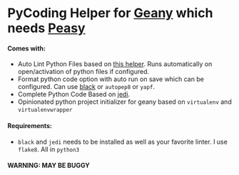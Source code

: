 # PyCoding Helper for [Geany](https://geany.org) which needs [Peasy](https://github.com/kugel-/peasy)


#### Comes with:

 * Auto Lint Python Files based on [this helper](https://wiki.geany.org/howtos/check_python_code). Runs automatically on open/activation of python files if configured.
 * Format python code option with auto run on save which can be configured. Can use [black](https://black.readthedocs.io/en/stable/) or `autopep8` or `yapf`.
 * Complete Python Code Based on [jedi](https://jedi.readthedocs.io/en/latest/).
 * Opinionated python project initializer for geany based on `virtualenv` and `virtualenvwrapper`

#### Requirements:

 * `black` and `jedi` needs to be installed as well as your favorite linter. I use `flake8`. All in `python3`

#### WARNING: MAY BE BUGGY
